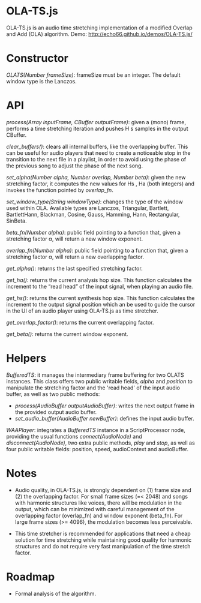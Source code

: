 # OLA-TS.js

OLA-TS.js is an audio time stretching implementation of a modified Overlap and Add (OLA) algorithm.
Demo: http://echo66.github.io/demos/OLA-TS.js/

# Constructor

*OLATS(Number frameSize)*: frameSize must be an integer. The default window type is the Lanczos.

# API

*process(Array inputFrame, CBuffer outputFrame)*: given a (mono) frame, performs a time stretching iteration and pushes H s samples in the output CBuffer.

*clear_buffers()*: clears all internal buffers, like the overlapping buffer. This can be useful for audio players that need to create a noticeable stop in the transition to the next file in a playlist, in order to avoid using the phase of the previous song to adjust the phase of the next song.

*set_alpha(Number alpha, Number overlap, Number beta)*: given the new stretching factor, it computes the new values for Hs , Ha (both integers) and invokes the function pointed by *overlap_fn*.

*set_window_type(String windowType)*: changes the type of the window used within OLA. Available types are Lanczos, Triangular, Bartlett, BartlettHann, Blackman, Cosine, Gauss, Hamming, Hann, Rectangular, SinBeta.

*beta_fn(Number alpha)*: public field pointing to a function that, given a stretching factor α, will return a new window exponent.

*overlap_fn(Number alpha)*: public field pointing to a function that, given a stretching factor α, will return a new overlapping factor.

*get_alpha()*: returns the last specified stretching factor.

*get_ha()*: returns the current analysis hop size. This function calculates the increment to the “read head” of the input signal, when playing an audio file.

*get_hs()*: returns the current synthesis hop size. This function calculates the increment to the output signal position which an be used to guide the cursor in the UI of an audio player using OLA-TS.js as time stretcher.

*get_overlap_factor()*: returns the current overlapping factor.

*get_beta()*: returns the current window exponent.


# Helpers

*BufferedTS*: it manages the intermediary frame buffering for two OLATS instances. This class offers two public writable fields, *alpha* and *position* to manipulate the stretching factor and the 'read head' of the input audio buffer, as well as two public methods:
* *process(AudioBuffer outputAudioBuffer)*: writes the next output frame in the provided output audio buffer.
* *set_audio_buffer(AudioBuffer newBuffer)*: defines the input audio buffer.

*WAAPlayer*: integrates a *BufferedTS* instance in a ScriptProcessor node, providing the usual functions *connect(AudioNode)* and *disconnect(AudioNode)*, two extra public methods, *play* and *stop*, as well as four public writable fields: position, speed, audioContext and audioBuffer.


# Notes

* Audio quality, in OLA-TS.js, is strongly dependent on (1) frame size and (2) the overlapping factor. For small frame sizes (=< 2048) and songs with harmonic structures like voices, there will be modulation in the output, which can be minimized with careful management of the overlapping factor (overlap_fn) and window exponent (beta_fn). For large frame sizes (>= 4096), the modulation becomes less perceivable. 

* This time stretcher is recommended for applications that need a cheap solution for time stretching while maintaining good quality for harmonic structures and do not require very fast manipulation of the time stretch factor.


# Roadmap

* Formal analysis of the algorithm.
